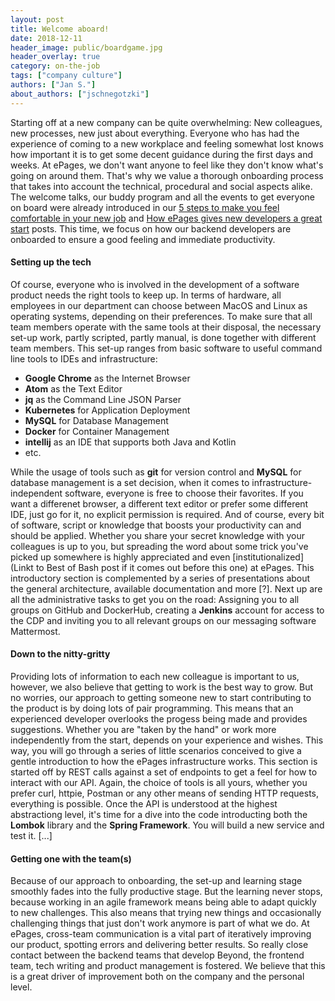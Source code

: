```yaml
---
layout: post
title: Welcome aboard!
date: 2018-12-11
header_image: public/boardgame.jpg
header_overlay: true
category: on-the-job
tags: ["company culture"]
authors: ["Jan S."]
about_authors: ["jschnegotzki"]
---
```


Starting off at a new company can be quite overwhelming: New colleagues, new processes, new just about everything.
Everyone who has had the experience of coming to a new workplace and feeling somewhat lost knows how important it is to get some decent guidance during the first days and weeks.
At ePages, we don't want anyone to feel like they don't know what's going on around them.
That's why we value a thorough onboarding process that takes into account the technical, procedural and social aspects alike.
The welcome talks, our buddy program and all the events to get everyone on board were already introduced in our [5 steps to make you feel comfortable in your new job](https://developer.epages.com/blog/on-the-job/5-steps-to-make-you-feel-comfortable-in-your-new-job/) and [How ePages gives new developers a great start](https://developer.epages.com/blog/on-the-job/how-epages-gives-new-developers-a-great-start/) posts.
This time, we focus on how our backend developers are onboarded to ensure a good feeling and immediate productivity.

#### Setting up the tech

Of course, everyone who is involved in the development of a software product needs the right tools to keep up.
In terms of hardware, all employees in our department can choose between MacOS and Linux as operating systems, depending on their preferences. 
To make sure that all team members operate with the same tools at their disposal, the necessary set-up work, partly scripted, partly manual, is done together with different team members.
This set-up ranges from basic software to useful command line tools to IDEs and infrastructure:

* **Google Chrome** as the Internet Browser
* **Atom** as the Text Editor
* **jq** as the Command Line JSON Parser
* **Kubernetes** for Application Deployment
* **MySQL** for Database Management
* **Docker** for Container Management
* **intellij** as an IDE that supports both Java and Kotlin
* etc.

While the usage of tools such as **git** for version control and **MySQL** for database management is a set decision, when it comes to infrastructure-independent software, everyone is free to choose their favorites.
If you want a differenet browser, a different text editor or prefer some different IDE, just go for it, no explicit permission is required.
And of course, every bit of software, script or knowledge that boosts your productivity can and should be applied.
Whether you share your secret knowledge with your colleagues is up to you, but spreading the word about some trick you've picked up somewhere is highly appreciated and even [institutionalized](Linkt to Best of Bash post if it comes out before this one) at ePages.
This introductory section is complemented by a series of presentations about the general architecture, available documentation and more [?].
Next up are all the administrative tasks to get you on the road:
Assigning you to all groups on GitHub and DockerHub, creating a **Jenkins** account for access to the CDP and inviting you to all relevant groups on our messaging software Mattermost. 

#### Down to the nitty-gritty

Providing lots of information to each new colleague is important to us, however, we also believe that getting to work is the best way to grow.
But no worries, our approach to getting someone new to start contributing to the product is by doing lots of pair programming.
This means that an experienced developer overlooks the progess being made and provides suggestions.
Whether you are "taken by the hand" or work more independently from the start, depends on your experience and wishes.
This way, you will go through a series of little scenarios conceived to give a gentle introduction to how the ePages infrastructure works.
This section is started off by REST calls against a set of endpoints to get a feel for how to interact with our API.
Again, the choice of tools is all yours, whether you prefer curl, httpie, Postman or any other means of sending HTTP requests, everything is possible.
Once the API is understood at the highest abstractiong level, it's time for a dive into the code introducting both the **Lombok** library and the **Spring Framework**.
You will build a new service and test it.
[...]


#### Getting one with the team(s)

Because of our approach to onboarding, the set-up and learning stage smoothly fades into the fully productive stage.
But the learning never stops, because working in an agile framework means being able to adapt quickly to new challenges.
This also means that trying new things and occasionally challenging things that just don't work anymore is part of what we do.
At ePages, cross-team communication is a vital part of iteratively improving our product, spotting errors and delivering better results.
So really close contact between the backend teams that develop Beyond, the frontend team, tech writing and product management is fostered.
We believe that this is a great driver of improvement both on the company and the personal level.